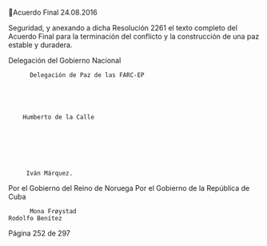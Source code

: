 Acuerdo Final 
24.08.2016 

Seguridad, y anexando a dicha Resolución 2261 el texto completo del Acuerdo Final 
para la terminación del conflicto y la construcción de una paz estable y duradera. 
 
 
Delegación del Gobierno Nacional 

          Delegación de Paz de las FARC-EP 

 
 
 

        Humberto de la Calle  

 

 

 

         Iván Márquez. 

 
 

Por el Gobierno del Reino de Noruega             Por el Gobierno de la República de Cuba 
 
 
 

          Mona Frøystad                                                        Rodolfo Benítez 
 
 
 
 
Página 252 de 297 
 


